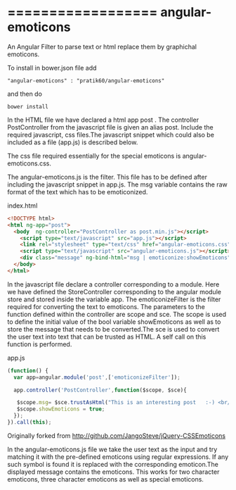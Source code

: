==================
angular-emoticons
==================

An Angular Filter to parse text or html replace them by graphichal emoticons.

To install in bower.json file add 

```
"angular-emoticons" : "pratik60/angular-emoticons"
```

and then do 
```
bower install
```

In the HTML file we have declared a html app post . The controller PostController from the javascript file is given an alias post. Include the required javascript, css files.The javascript snippet which could also be included as a file (app.js) is described below.

The css file required essentially for the special emoticons is angular-emoticons.css.

The angular-emoticons.js is the filter. This file has to be defined after including the javascript snippet in app.js. The msg variable contains the raw format of the text which has to be emoticonized.

index.html
```HTML
<!DOCTYPE html>
<html ng-app="post">
  <body  ng-controller="PostController as post.min.js"></script>
    <script type="text/javascript" src="app.js"></script>
    <link rel="stylesheet" type="text/css" href="angular-emoticons.css" />
    <script type="text/javascript" src="angular-emoticons.js"></script>
    <div class="message" ng-bind-html="msg | emoticonize:showEmoticons"></div>
  </body>
</html>
```

In the javascript file declare a controller corresponding to a module. Here we have defined the StoreController corresponding to the angular module store and stored inside the variable app. The emoticonizeFilter is the filter required for converting the text to emoticons. The parameters to the function defined within the controller are scope and sce. The scope is used to define the initial value of the bool variable showEmoticons as well as to store the message that needs to be converted.The sce is used to convert the user text into text that can be trusted as HTML. A self call on this function is performed.

app.js
```javascript
(function() {
  var app=angular.module('post',['emoticonizeFilter']);

  app.controller('PostController',function($scope, $sce){

   $scope.msg= $sce.trustAsHtml("This is an interesting post   :-) <br/>=D");
   $scope.showEmoticons = true;
  });
}).call(this);
```

Originally forked from  http://github.com/JangoSteve/jQuery-CSSEmoticons


  In the angular-emoticons.js file we take the user text as the input and try matching it with the pre-defined emoticons using regular expressions. If any such symbol is found it is replaced with the corresponding emoticon.The displayed message contains the emoticons. This works for  two character emoticons, three character emoticons as well as special emoticons.

